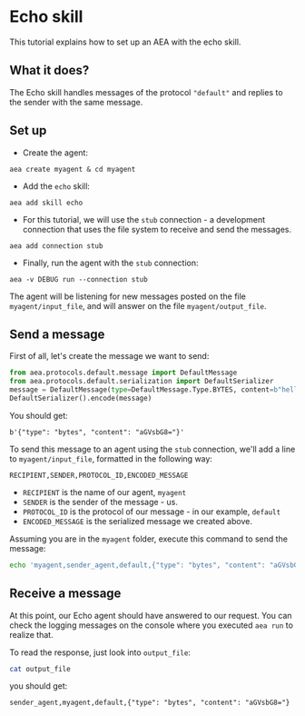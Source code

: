 # Echo skill

This tutorial explains how to set up an AEA with the echo skill.

## What it does?

The Echo skill handles messages of the protocol `"default"` and
replies to the sender with the same message.

## Set up

- Create the agent:

```
aea create myagent & cd myagent
```

- Add the `echo` skill:
```
aea add skill echo
```

- For this tutorial, we will use the `stub` connection - 
a development connection that uses the file system to 
receive and send the messages.
```
aea add connection stub
``` 

- Finally, run the agent with the `stub` connection:
```
aea -v DEBUG run --connection stub
```

The agent will be listening for new messages
posted on the file `myagent/input_file`,
and will answer on the file `myagent/output_file`.

## Send a message

First of all, let's create the message we 
want to send:

```python
from aea.protocols.default.message import DefaultMessage
from aea.protocols.default.serialization import DefaultSerializer
message = DefaultMessage(type=DefaultMessage.Type.BYTES, content=b"hello")
DefaultSerializer().encode(message)
```

You should get:
```
b'{"type": "bytes", "content": "aGVsbG8="}'
```

To send this message to an agent using the `stub` connection,
we'll add a line to `myagent/input_file`, 
formatted in the following way:
```
RECIPIENT,SENDER,PROTOCOL_ID,ENCODED_MESSAGE
```

- `RECIPIENT` is the name of our agent, `myagent`
- `SENDER` is the sender of the message - us.
- `PROTOCOL_ID` is the protocol of our message - in our example, `default`
- `ENCODED_MESSAGE` is the serialized message we created above.

Assuming you are in the `myagent` folder, execute this command 
to send the message:
```bash
echo 'myagent,sender_agent,default,{"type": "bytes", "content": "aGVsbG8="}' >> ./input_file
```

## Receive a message

At this point, our Echo agent should have answered
to our request. You can check the logging messages
on the console where you executed `aea run` to realize that.  

To read the response, just look into `output_file`:

```bash
cat output_file
```

you should get:
```
sender_agent,myagent,default,{"type": "bytes", "content": "aGVsbG8="}
```
